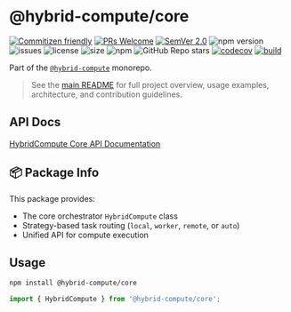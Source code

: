 # @hybrid-compute/core

[![Commitizen friendly](https://img.shields.io/badge/commitizen-friendly-brightgreen.svg)](http://commitizen.github.io/cz-cli/)
[![PRs Welcome](https://img.shields.io/badge/PRs-welcome-green.svg)](http://makeapullrequest.com)
[![SemVer 2.0](https://img.shields.io/badge/SemVer-2.0-green.svg)](http://semver.org/spec/v2.0.0.html)
![npm version](https://img.shields.io/npm/v/@hybrid-compute/core)
![issues](https://img.shields.io/github/issues/phun-ky/hybrid-compute)
![license](https://img.shields.io/npm/l/@hybrid-compute/core)
![size](https://img.shields.io/bundlephobia/min/@hybrid-compute/core)
![npm](https://img.shields.io/npm/dm/%40hybrid-compute/core)
![GitHub Repo stars](https://img.shields.io/github/stars/phun-ky/hybrid-compute)
[![codecov](https://codecov.io/gh/phun-ky/hybrid-compute/graph/badge.svg?token=VA91DL7ZLZ)](https://codecov.io/gh/phun-ky/hybrid-compute)
[![build](https://github.com/phun-ky/hybrid-compute/actions/workflows/check.yml/badge.svg)](https://github.com/phun-ky/hybrid-compute/actions/workflows/check.yml)

Part of the [`@hybrid-compute`](https://github.com/phun-ky/hybrid-compute)
monorepo.

> See the [main README](https://github.com/phun-ky/hybrid-compute#readme) for
> full project overview, usage examples, architecture, and contribution
> guidelines.

## API Docs

[HybridCompute Core API Documentation](https://github.com/phun-ky/hybrid-compute/blob/main/docs/api/core/src/classes/HybridCompute.md)

## 📦 Package Info

This package provides:

- The core orchestrator `HybridCompute` class
- Strategy-based task routing (`local`, `worker`, `remote`, or `auto`)
- Unified API for compute execution

## Usage

```bash
npm install @hybrid-compute/core
```

```ts
import { HybridCompute } from '@hybrid-compute/core';
```

